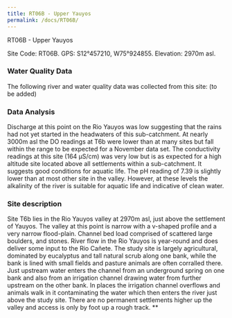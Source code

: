```yaml
---
title: RT06B - Upper Yauyos
permalink: /docs/RT06B/
---
```

RT06B - Upper Yauyos

Site Code: RT06B.  GPS: S12°457210, W75°924855. Elevation:
2970m asl.

### Water Quality Data

The following river and water quality data was collected from this site: (to be added)

### Data Analysis

Discharge at this point on the Rio Yauyos was low suggesting that the rains had not yet started in the headwaters of this sub-catchment. 
At nearly 3000m asl the DO readings at T6b were lower than at many sites but fall within the range to be expected for a November data set. 
The conductivity readings at this site (164 µS/cm) was very low but is as expected for a high altitude site located above all settlements within a sub-catchment. It suggests good conditions for aquatic life.
The pH reading of 7.39 is slightly lower than at most other site in the valley. However, at these levels the alkalinity of the river is suitable for aquatic life and indicative of clean water. 

### Site description

Site T6b lies in the Rio Yauyos valley at 2970m asl, just above the settlement of Yauyos. The valley at this point is narrow with a v-shaped profile and a very narrow flood-plain. Channel bed load comprised of scattered large boulders, and stones. River flow in the Rio Yauyos is year-round and does deliver some input to the Rio Cañete. 
The study site is largely agricultural, dominated by eucalyptus and tall natural scrub along one bank, while the bank is lined with small fields and pasture animals are often corralled there.
Just upstream water enters the channel from an underground spring on one bank and also from an irrigation channel drawing water from further upstream on the other bank. In places the irrigation channel overflows and animals walk in it contaminating the water which then enters the river just above the study site. 
There are no permanent settlements higher up the valley and access is only by foot up a rough track.
**
